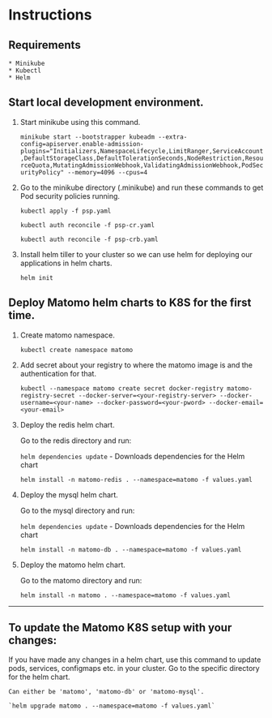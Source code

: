 # Instructions

## Requirements

    * Minikube
    * Kubectl
    * Helm

## Start local development environment.

1. Start minikube using this command.

    `minikube start --bootstrapper kubeadm --extra-config=apiserver.enable-admission-plugins="Initializers,NamespaceLifecycle,LimitRanger,ServiceAccount,DefaultStorageClass,DefaultTolerationSeconds,NodeRestriction,ResourceQuota,MutatingAdmissionWebhook,ValidatingAdmissionWebhook,PodSecurityPolicy" --memory=4096 --cpus=4`

2. Go to the minikube directory (.minikube) and run these commands to get Pod security policies running.
    
    `kubectl apply -f psp.yaml`

    `kubectl auth reconcile -f psp-cr.yaml`

    `kubectl auth reconcile -f psp-crb.yaml`

3. Install helm tiller to your cluster so we can use helm for deploying our applications in helm charts.

    `helm init`


## Deploy Matomo helm charts to K8S for the first time.

1. Create matomo namespace.

    `kubectl create namespace matomo`

2. Add secret about your registry to where the matomo image is and the authentication for that.

    `kubectl --namespace matomo create secret docker-registry matomo-registry-secret --docker-server=<your-registry-server> --docker-username=<your-name> --docker-password=<your-pword> --docker-email=<your-email>`

3. Deploy the redis helm chart.

    Go to the redis directory and run:

    `helm dependencies update` - Downloads dependencies for the Helm chart

    `helm install -n matomo-redis . --namespace=matomo -f values.yaml`

4. Deploy the mysql helm chart.

    Go to the mysql directory and run:

    `helm dependencies update` - Downloads dependencies for the Helm chart

    `helm install -n matomo-db . --namespace=matomo -f values.yaml`

5. Deploy the matomo helm chart.

    Go to the matomo directory and run:

    `helm install -n matomo . --namespace=matomo -f values.yaml`

---

## To update the Matomo K8S setup with your changes:

If you have made any changes in a helm chart, use this command to update pods, services, configmaps etc. in your cluster. Go to the specific directory for the helm chart.

    Can either be 'matomo', 'matomo-db' or 'matomo-mysql'.

    `helm upgrade matomo . --namespace=matomo -f values.yaml`